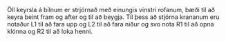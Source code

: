 Öll keyrsla á bílnum er strjórnað með einungis vinstri rofanum, bæði til að keyra beint fram og after og til að beygja.
Til þess að stjórna krananum eru notaður L1 til að fara upp og L2 til að fara niður og svo nota R1 til að opna klónna og R2 til að loka henni.
